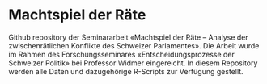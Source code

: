 # Machtspiel der Räte
Github repository der Seminararbeit «Machtspiel der Räte – Analyse der zwischenrätlichen Konflikte des Schweizer Parlamentes». Die Arbeit wurde im Rahmen des Forschungsseminares «Entscheidungsprozesse der Schweizer Politik» bei Professor Widmer eingereicht. 
In diesem Repository werden alle Daten und dazugehörige R-Scripts zur Verfügung gestellt.
